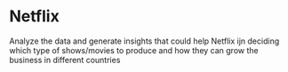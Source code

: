 # Netflix

Analyze the data and generate insights that could help Netflix ijn deciding which type of shows/movies to produce and how they can grow the business in different countries

